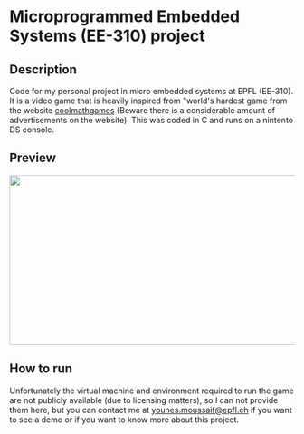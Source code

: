 # Microprogrammed Embedded Systems (EE-310) project

## Description
Code for my personal project in micro embedded systems at EPFL (EE-310). It is a video game that is heavily inspired from "world's hardest game from the website [coolmathgames](https://www.coolmathgames.com/0-worlds-hardest-game) (Beware there is a considerable amount of advertisements on the website). This was coded in C and runs on a nintento DS console.

## Preview 

<p align="center">
  <img width="527" height="300" src="https://github.com/unesmu/ee-310-worlds-hardest-game/blob/3e45ebdf5c2cca13a5aef51658e23ed6399686c5/preview.jpg">
</p>

## How to run

Unfortunately the virtual machine and environment required to run the game are not publicly available (due to licensing matters), so I can not provide them here, but you can contact me at younes.moussaif@epfl.ch if you want to see a demo or if you want to know more about this project.
